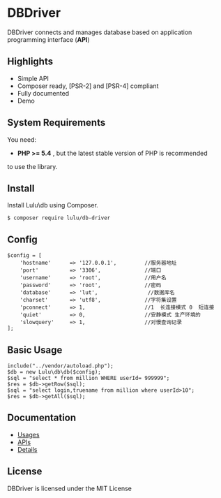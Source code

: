 # DBDriver
DBDriver connects and manages database based on application programming interface (**API**) 

## Highlights

- Simple API
- Composer ready, [PSR-2] and [PSR-4] compliant
- Fully documented
- Demo


## System Requirements

You need:

- **PHP >= 5.4** , but the latest stable version of PHP is recommended

to use the library.

## Install

Install Lulu\db using Composer.

    $ composer require lulu/db-driver

## Config
```
$config = [
    'hostname'      => '127.0.0.1',         //服务器地址
    'port'          => '3306',              //端口
    'username'      => 'root',              //用户名
    'password'      => 'root',              //密码
    'database'      => 'lut',                //数据库名
    'charset'       => 'utf8',              //字符集设置
    'pconnect'      => 1,                   //1  长连接模式 0  短连接
    'quiet'         => 0,                   //安静模式 生产环境的
    'slowquery'     => 1,                   //对慢查询记录
];
```

## Basic Usage

    include("../vendor/autoload.php");
    $db = new Lulu\db\db($config);
    $sql = "select * from million WHERE userId= 999999";
    $res = $db->getRow($sql);
    $sql = "select login,truename from million where userId>10";
    $res = $db->getAll($sql);

## Documentation
- [Usages](https://github.com/siluzhou/DBDriver/blob/master/docs/01-usage.md)
- [APIs]( https://github.com/siluzhou/DBDriver/blob/master/docs/02-APIs.md )
- [Details](https://github.com/siluzhou/DBDriver/blob/docs/03-Details.md)

## License

DBDriver is licensed under the MIT License
